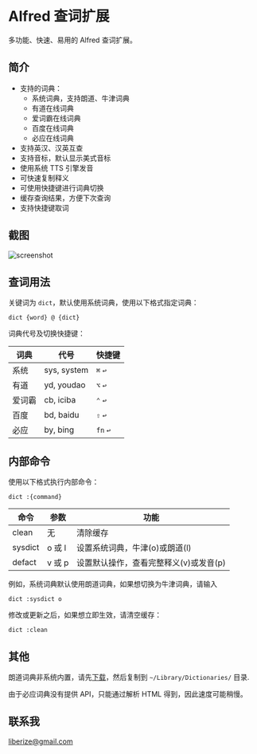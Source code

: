 # Alfred 查词扩展

多功能、快速、易用的 Alfred 查词扩展。

## 简介

* 支持的词典：
    * 系统词典，支持朗道、牛津词典
    * 有道在线词典
    * 爱词霸在线词典
    * 百度在线词典
    * 必应在线词典
* 支持英汉、汉英互查
* 支持音标，默认显示美式音标
* 使用系统 TTS 引擎发音
* 可快速复制释义
* 可使用快捷键进行词典切换
* 缓存查询结果，方便下次查询
* 支持快捷键取词

## 截图

![screenshot](https://github.com/liberize/alfred-dict-workflow/raw/master/screenshot.gif)

## 查词用法

关键词为 `dict`，默认使用系统词典，使用以下格式指定词典：

    dict {word} @ {dict}

词典代号及切换快捷键：

词典      | 代号        | 快捷键
-------- | ----------- | ---------
系统     | sys, system  | `⌘` `↩`
有道     | yd, youdao   |  `⌥` `↩`
爱词霸   | cb, iciba     | `⌃` `↩`
百度     | bd, baidu    | `⇧` `↩`
必应     | by, bing     | `fn` `↩`

## 内部命令

使用以下格式执行内部命令：

    dict :{command}

命令     | 参数    | 功能
------- | ------ | ---------------------------------
clean   | 无      | 清除缓存
sysdict | o 或 l  | 设置系统词典，牛津(o)或朗道(l)
defact  | v 或 p  | 设置默认操作，查看完整释义(v)或发音(p)

例如，系统词典默认使用朗道词典，如果想切换为牛津词典，请输入
    
    dict :sysdict o

修改或更新之后，如果想立即生效，请清空缓存：

    dict :clean

## 其他

朗道词典非系统内置，请先[下载](http://pan.baidu.com/s/1qWx4mV6)，然后复制到 `~/Library/Dictionaries/` 目录.

由于必应词典没有提供 API，只能通过解析 HTML 得到，因此速度可能稍慢。

## 联系我

<liberize@gmail.com>

